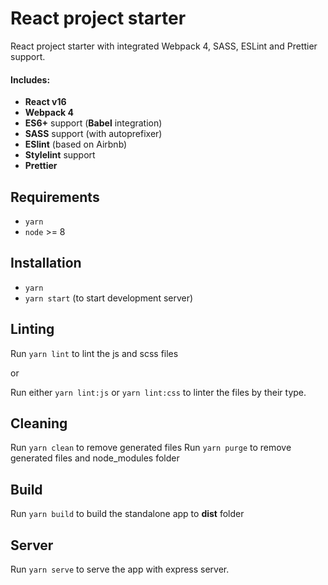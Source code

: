 # React project starter

React project starter with integrated Webpack 4, SASS, ESLint and Prettier support.

#### Includes:

* **React v16**
* **Webpack 4**
* **ES6+** support (**Babel** integration)
* **SASS** support (with autoprefixer)
* **ESlint** (based on Airbnb)
* **Stylelint** support
* **Prettier**

## Requirements

* `yarn`
* `node` >= 8

## Installation

* `yarn`
* `yarn start` (to start development server)

## Linting

Run `yarn lint` to lint the js and scss files

or

Run either `yarn lint:js` or `yarn lint:css` to linter the files by their type.

## Cleaning

Run `yarn clean` to remove generated files
Run `yarn purge` to remove generated files and node_modules folder

## Build

Run `yarn build` to build the standalone app to **dist** folder

## Server

Run `yarn serve` to serve the app with express server.
